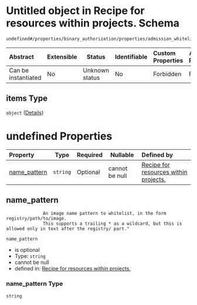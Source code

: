 # Untitled object in Recipe for resources within projects. Schema

```txt
undefined#/properties/binary_authorization/properties/admission_whitelist_patterns/items
```




| Abstract            | Extensible | Status         | Identifiable | Custom Properties | Additional Properties | Access Restrictions | Defined In                                                              |
| :------------------ | ---------- | -------------- | ------------ | :---------------- | --------------------- | ------------------- | ----------------------------------------------------------------------- |
| Can be instantiated | No         | Unknown status | No           | Forbidden         | Forbidden             | none                | [resources.schema.json\*](resources.schema.json "open original schema") |

## items Type

`object` ([Details](resources-properties-binary_authorization-properties-admission_whitelist_patterns-items.md))

# undefined Properties

| Property                      | Type     | Required | Nullable       | Defined by                                                                                                                                                                                                                                                                     |
| :---------------------------- | -------- | -------- | -------------- | :----------------------------------------------------------------------------------------------------------------------------------------------------------------------------------------------------------------------------------------------------------------------------- |
| [name_pattern](#name_pattern) | `string` | Optional | cannot be null | [Recipe for resources within projects.](resources-properties-binary_authorization-properties-admission_whitelist_patterns-items-properties-name_pattern.md "undefined#/properties/binary_authorization/properties/admission_whitelist_patterns/items/properties/name_pattern") |

## name_pattern

                  An image name pattern to whitelist, in the form registry/path/to/image.
                  This supports a trailing * as a wildcard, but this is allowed only in text after the registry/ part."


`name_pattern`

-   is optional
-   Type: `string`
-   cannot be null
-   defined in: [Recipe for resources within projects.](resources-properties-binary_authorization-properties-admission_whitelist_patterns-items-properties-name_pattern.md "undefined#/properties/binary_authorization/properties/admission_whitelist_patterns/items/properties/name_pattern")

### name_pattern Type

`string`
